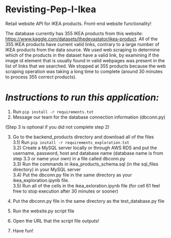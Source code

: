 # Revisting-Pep-I-Ikea

Retail website API for IKEA products. Front-end website functionality!

The database currently has 355 IKEA products from this website: https://www.kaggle.com/datasets/thedevastator/ikea-product. All of the 355 IKEA products have current valid links, contrary to a large number of IKEA products from the data source. We used web scraping to determine which of the products in the dataset have a valid link, by examining if the image id element that is usually found in valid webpages was present in the list of links that we searched. We stopped at 355 products because the web scraping operation was taking a long time to complete (around 30 minutes to process 355 correct products).

# _**Instructions to run this application:**_ #

1) Run `pip install -r requirements.txt`
2) Message our team for the database connection information (dbconn.py)

(Step 3 is optional if you did not complete step 2)  

3) Go to the backend_products directory and download all of the files  
3.1) Run `pip install -r requirements_exploration.txt`  
3.2) Create a MySQL server locally or through AWS RDS and put the username, password, host and database name (database name is from step 3.3 or name your own) in a file called dbconn.py  
3.3) Run the commands in ikea_products_schema.sql (in the sql_files directory) in your MySQL server  
3.4) Put the dbconn.py file in the same directory as your ikea_exploration.ipynb file.  
3.5) Run all of the cells in the ikea_exloration.ipynb file (for cell 61 feel free to stop execution after 30 minutes or sooner)  


4) Put the dbconn.py file in the same directory as the test_database.py file
5) Run the website.py script file
6) Open the URL that the script file outputs!
7) Have fun!
